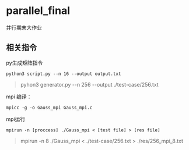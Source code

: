 # parallel_final
并行期末大作业
## 相关指令
py生成矩阵指令

```shell
python3 script.py --n 16 --output output.txt
```

> pyhon3 generator.py --n 256 --output ./test-case/256.txt

mpi 编译：

```shell
mpicc -g -o Gauss_mpi Gauss_mpi.c
```

mpi运行

```shell
mpirun -n [proccess] ./Gauss_mpi < [test file] > [res file]
```

> mpirun -n 8 ./Gauss_mpi < ./test-case/256.txt > ./res/256_mpi_8.txt

